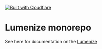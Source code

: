 [![Built with Cloudflare](https://workers.cloudflare.com/built-with-cloudflare.svg)](https://cloudflare.com)

# Lumenize monorepo

See here for documentation on the [Lumenize](https://lumenize.com)
